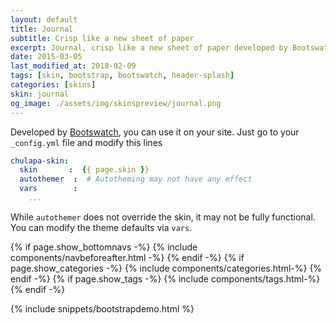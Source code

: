 ```yaml
---
layout: default
title: Journal
subtitle: Crisp like a new sheet of paper
excerpt: Journal, crisp like a new sheet of paper developed by Bootswatch.
date: 2015-03-05
last_modified_at: 2018-02-09
tags: [skin, bootstrap, bootswatch, header-splash]
categories: [skins]
skin: journal
og_image: ./assets/img/skinspreview/journal.png
---
```



Developed by [Bootswatch](https://bootswatch.com/), you can use it on your site. Just go to your `_config.yml` file and modify this lines

```yaml
chulapa-skin: 
  skin       :  {{ page.skin }}
  autothemer  :  # Autotheming may not have any effect
  vars        :    
    ...
```


While `autothemer` does not override the skin, it may not be fully functional. You can modify the theme defaults via `vars`.




{% if page.show_bottomnavs -%}
{% include components/navbeforeafter.html -%}
{% endif -%}
{% if page.show_categories -%}
{% include components/categories.html-%}
{% endif -%}
{% if page.show_tags -%}
{% include components/tags.html-%}
{% endif -%}


{% include snippets/bootstrapdemo.html  %}
